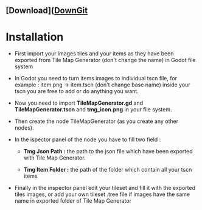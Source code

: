 ## [Download]([DownGit](https://minhaskamal.github.io/DownGit/#/home?url=https://github.com/westboy31/TileMapGeneratorJsonExport/tree/main/Godot%20%40westboy31)

# Installation

- First import your images tiles and your items as they have been exported from Tile Map Generator (don't change the name) in Godot file system

- In Godot you need to turn items images to individual tscn file, for example : item.png &rarr; item.tscn   (don't change base name)
  inside your tscn you are free to add or do anything you want.

- Now you need to import **TileMapGenerator.gd** and **TileMapGenerator.tscn** and **tmg_icon.png** in your file system.

- Then create the node TileMapGenerator (as you create any other nodes).

- In the ispector panel of the node you have to fill two field :
  
  - **Tmg Json Path :** the path to the json file which have been exported with Tile Map Generator.
  
  - **Tmg Item Folder :** the path of the folder which contain all your tscn items 

- Finally in the inspector panel edit your tileset and fill it with the exported tiles images, or add your own tileset .tree file if images have the same name in exported folder of Tile Map Generator 

